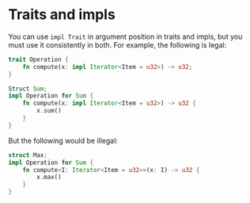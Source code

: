 # Traits and impls

You can use `impl Trait` in argument position in traits and impls, but you must use it consistently in both. For example, the following is legal:

```rust
trait Operation {
    fn compute(x: impl Iterator<Item = u32>) -> u32;
}

Struct Sum;
impl Operation for Sum {
    fn compute(x: impl Iterator<Item = u32>) -> u32 {
        x.sum()
    }
}
```

But the following would be illegal:

```rust
struct Max;
impl Operation for Sum {
    fn compute<I: Iterator<Item = u32>>(x: I) -> u32 {
        x.max()
    }
}
```
